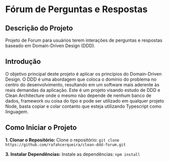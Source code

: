 **<h1> Fórum de Perguntas e Respostas </h1>**

**<h2> Descrição do Projeto </h2>**

Projeto de Forum para usuários terem interações de perguntas e respostas baseado em Domain-Driven Design (DDD). 

**<h2> Introdução </h2>**

O objetivo principal deste projeto é aplicar os princípios do Domain-Driven Design. O DDD é uma abordagem que coloca o domínio do problema no centro do desenvolvimento, resultando em um software mais aderente às reais demandas da aplicação. Este é um projeto visando estudo de DDD e Clean Architecture onde o mesmo não depende de nenhum banco de dados, framework ou coisa do tipo e pode ser utilizado em qualquer projeto Node, basta copiar e colar contanto que esteja utilizando Typescript como linguagem. 

**<h2> Como Iniciar o Projeto </h2>**

**1. Clonar o Repositório:**
Clone o repositório: `git clone https://github.com/rafahcerqueira/clean-ddd-forum.git`

**3. Instalar Dependências:**
Instale as dependências: `npm install`

